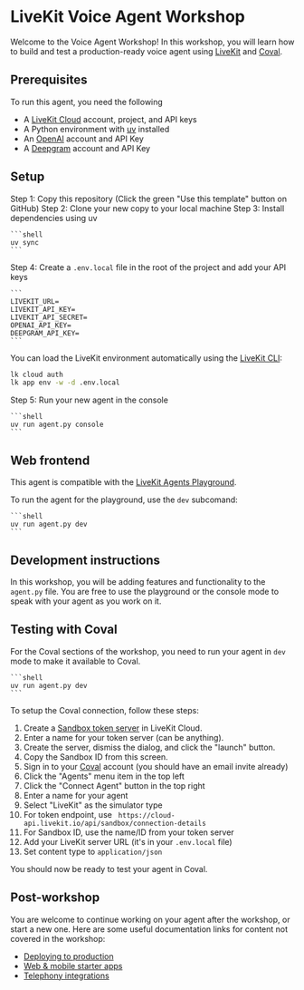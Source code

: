 # LiveKit Voice Agent Workshop

Welcome to the Voice Agent Workshop! In this workshop, you will learn how to build and test a production-ready voice agent using [LiveKit](https://livekit.io) and [Coval](https://coval.dev).

## Prerequisites

To run this agent, you need the following

- A [LiveKit Cloud](https://cloud.livekit.io) account, project, and API keys
- A Python environment with [uv](https://docs.astral.sh/uv/) installed
- An [OpenAI](https://platform.openai.com) account and API Key
- A [Deepgram](https://www.deepgram.com) account and API Key

## Setup

Step 1: Copy this repository (Click the green "Use this template" button on GitHub)
Step 2: Clone your new copy to your local machine
Step 3: Install dependencies using uv
    
    ```shell
    uv sync
    ```

Step 4: Create a `.env.local` file in the root of the project and add your API keys

    ```
    LIVEKIT_URL=
    LIVEKIT_API_KEY=
    LIVEKIT_API_SECRET=
    OPENAI_API_KEY=
    DEEPGRAM_API_KEY=
    ```

You can load the LiveKit environment automatically using the [LiveKit CLI](https://docs.livekit.io/home/cli/cli-setup):

```bash
lk cloud auth
lk app env -w -d .env.local
```

Step 5: Run your new agent in the console

    ```shell
    uv run agent.py console
    ```

## Web frontend

This agent is compatible with the [LiveKit Agents Playground](https://agents-playground.livekit.io). 

To run the agent for the playground, use the `dev` subcomand:

    ```shell
    uv run agent.py dev
    ```

## Development instructions

In this workshop, you will be adding features and functionality to the `agent.py` file. You are free to use the playground or the console mode to speak with your agent as you work on it.

## Testing with Coval

For the Coval sections of the workshop, you need to run your agent in `dev` mode to make it available to Coval.

    ```shell
    uv run agent.py dev
    ```

To setup the Coval connection, follow these steps:

1. Create a [Sandbox token server](https://cloud.livekit.io/projects/p_/sandbox/templates/token-server) in LiveKit Cloud.
2. Enter a name for your token server (can be anything).
3. Create the server, dismiss the dialog, and click the "launch" button.
4. Copy the Sandbox ID from this screen.
1. Sign in to your [Coval](https://www.coval.dev/) account (you should have an email invite already)
2. Click the "Agents" menu item in the top left
3. Click the "Connect Agent" button in the top right
4. Enter a name for your agent
5. Select "LiveKit" as the simulator type
6. For token endpoint, use `
https://cloud-api.livekit.io/api/sandbox/connection-details`
7. For Sandbox ID, use the name/ID from your token server
8. Add your LiveKit server URL (it's in your `.env.local` file)
9. Set content type to `application/json`

You should now be ready to test your agent in Coval.

## Post-workshop

You are welcome to continue working on your agent after the workshop, or start a new one.  Here are some useful documentation links for content not covered in the workshop:

- [Deploying to production](https://docs.livekit.io/agents/ops/deployment/)
- [Web & mobile starter apps](https://docs.livekit.io/agents/start/frontend/#starter-apps)
- [Telephony integrations](https://docs.livekit.io/agents/start/telephony/)

